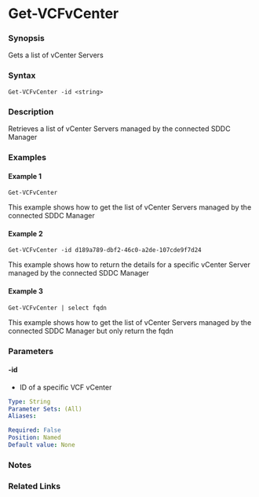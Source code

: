# Get-VCFvCenter

### Synopsis
Gets a list of vCenter Servers

### Syntax
```
Get-VCFvCenter -id <string>
```

### Description
Retrieves a list of vCenter Servers managed by the connected SDDC Manager

### Examples
#### Example 1
```
Get-VCFvCenter
```
This example shows how to get the list of vCenter Servers managed by the connected SDDC Manager

#### Example 2
```
Get-VCFvCenter -id d189a789-dbf2-46c0-a2de-107cde9f7d24
```
This example shows how to return the details for a specific vCenter Server managed by the connected SDDC Manager

#### Example 3
```
Get-VCFvCenter | select fqdn
```
This example shows how to get the list of vCenter Servers managed by the connected SDDC Manager but only return the fqdn

### Parameters

#### -id
- ID of a specific VCF vCenter

```yaml
Type: String
Parameter Sets: (All)
Aliases:

Required: False
Position: Named
Default value: None
```

### Notes

### Related Links
